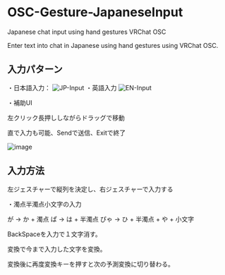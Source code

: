 # OSC-Gesture-JapaneseInput
Japanese chat input using hand gestures VRChat OSC

Enter text into chat in Japanese using hand gestures using VRChat OSC.

## 入力パターン
・日本語入力：
![JP-Input](https://github.com/user-attachments/assets/4f7a4d68-9171-44b3-86f3-2f6d3bb0b834)
・英語入力
![EN-Input](https://github.com/user-attachments/assets/1a7642b9-6e15-4816-b098-149bd2fea707)

・補助UI

左クリック長押ししながらドラッグで移動

直で入力も可能、Sendで送信、Exitで終了

![image](https://github.com/user-attachments/assets/02edf265-13cd-4b9c-9d06-d6dd490a5ef8)

## 入力方法

左ジェスチャーで縦列を決定し、右ジェスチャーで入力する


・濁点半濁点小文字の入力

が → か + 濁点
ぱ → は + 半濁点
ぴゃ → ひ + 半濁点 + や + 小文字


BackSpaceを入力で１文字消す。


変換で今まで入力した文字を変換。

変換後に再度変換キーを押すと次の予測変換に切り替わる。
